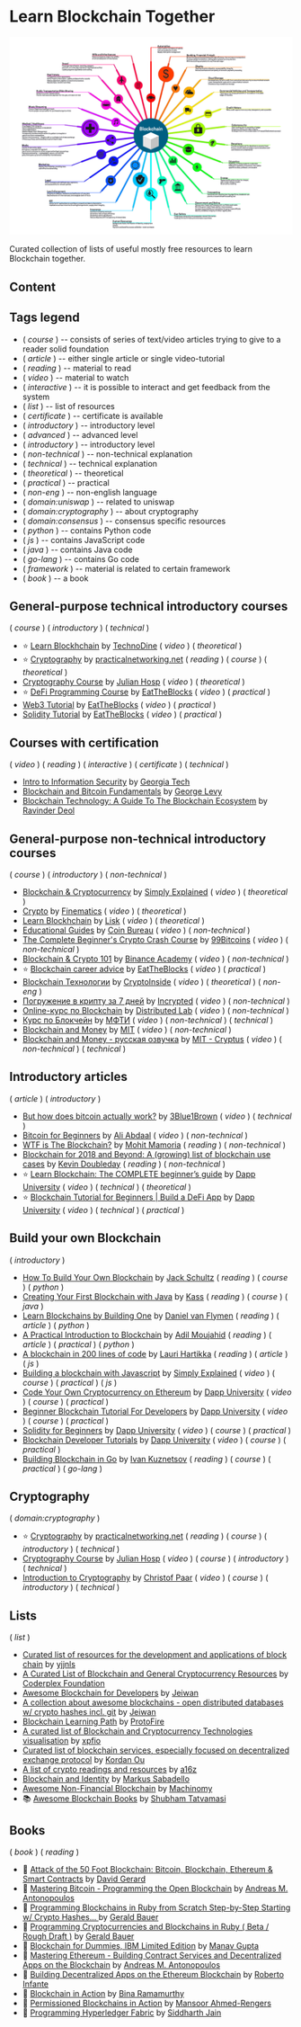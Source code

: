 # Learn Blockchain Together

![Rust](./asset/application_of_blockchain_2.png)

Curated collection of lists of useful mostly free resources to learn Blockchain together.

## Content

## Tags legend

- ( _course_ ) -- consists of series of text/video articles trying to give to a reader solid foundation
- ( _article_ ) -- either single article or single video-tutorial
- ( _reading_ ) -- material to read
- ( _video_ ) -- material to watch
- ( _interactive_ ) -- it is possible to interact and get feedback from the system
- ( _list_ ) -- list of resources
- ( _certificate_ ) -- certificate is available <!-- qqq : apply the tag to learn rust together resources -->
- ( _introductory_ ) -- introductory level <!-- qqq : apply the tag to learn rust together resources -->
- ( _advanced_ ) -- advanced level
- ( _introductory_ ) -- introductory level
- ( _non-technical_ ) -- non-technical explanation
- ( _technical_ ) -- technical explanation
- ( _theoretical_ ) -- theoretical
- ( _practical_ ) -- practical
- ( _non-eng_ ) -- non-english language
- ( _domain:uniswap_ ) -- related to uniswap
- ( _domain:cryptography_ ) -- about cryptography
- ( _domain:consensus_ ) -- consensus specific resources
- ( _python_ ) -- contains Python code
- ( _js_ ) -- contains JavaScript code
- ( _java_ ) -- contains Java code
- ( _go-lang_ ) -- contains Go code
- ( _framework_ ) -- material is related to certain framework
- ( _book_ ) -- a book

## General-purpose technical introductory courses

( _course_ ) ( _introductory_ ) ( _technical_ )

- :star: [Learn Blockhchain](https://www.youtube.com/playlist?list=PLyvfcZJ0pCaJyS3QDYm-P-aVc4ITd9ls1) by [TechnoDine](https://www.youtube.com/c/TechnoDine) ( _video_ ) ( _theoretical_ )
- :star: [Cryptography](https://www.practicalnetworking.net/series/cryptography/cryptography/) by [practicalnetworking.net](https://www.practicalnetworking.net/)  ( _reading_ ) ( _course_ ) ( _theoretical_ )
- [Cryptography Course](https://www.youtube.com/playlist?list=PLE4V3KXzxPRQYUil17HB6XcIu-JMebD7n) by [Julian Hosp](https://www.youtube.com/c/JulianHospEnglish) ( _video_ ) ( _theoretical_ )
- :star: [DeFi Programming Course](https://www.youtube.com/playlist?list=PLbbtODcOYIoGC8c5-gs0EYzpYVUPdmqO3) by [EatTheBlocks](https://www.youtube.com/c/EatTheBlocks) ( _video_ ) ( _practical_ )
- [Web3 Tutorial](https://www.youtube.com/playlist?list=PLbbtODcOYIoFs0PDlTdxpEsZiyDR2q9aA) by [EatTheBlocks](https://www.youtube.com/c/EatTheBlocks) ( _video_ ) ( _practical_ )
- [Solidity Tutorial](https://www.youtube.com/playlist?list=PLbbtODcOYIoE0D6fschNU4rqtGFRpk3ea) by [EatTheBlocks](https://www.youtube.com/c/EatTheBlocks) ( _video_ ) ( _practical_ )

## Courses with certification

( _video_ ) ( _reading_ ) ( _interactive_ ) ( _certificate_ ) ( _technical_ )

- [Intro to Information Security](https://www.udacity.com/course/intro-to-information-security--ud459) by [Georgia Tech](https://www.gatech.edu/)
- [Blockchain and Bitcoin Fundamentals](https://www.udemy.com/course/blockchain-and-bitcoin-fundamentals/) by [George Levy](https://www.udemy.com/course/blockchain-and-bitcoin-fundamentals/#instructor-1)
- [Blockchain Technology: A Guide To The Blockchain Ecosystem](https://www.udemy.com/course/blockchain/) by [Ravinder Deol](https://www.udemy.com/course/blockchain/#instructor-1)

## General-purpose non-technical introductory courses

( _course_ ) ( _introductory_ ) ( _non-technical_ )

- [Blockchain & Cryptocurrency](https://www.youtube.com/playlist?list=PLzvRQMJ9HDiQF_5bEErheiAawrJ-2zQoI) by [Simply Explained](https://www.youtube.com/c/Savjee) ( _video_ ) ( _theoretical_ )
- [Crypto](https://www.youtube.com/playlist?list=PLjrTIwaNiTwmsCrO38BWYVrQFCv9GJ1pt) by [Finematics](https://www.youtube.com/c/Finematics) ( _video_ ) ( _theoretical_ )
- [Learn Blockhchain](https://www.youtube.com/playlist?list=PLixm1arf_lEyKfbHakL7YNNpZNr7nzp2j) by [Lisk](https://www.youtube.com/c/LiskHQ) ( _video_ ) ( _theoretical_ )
- [Educational Guides](https://www.youtube.com/playlist?list=PLk1ALX7IOH_npyk1W_88gxTDpTEfZg_Og) by [Coin Bureau](https://www.youtube.com/c/CoinBureau) ( _video_ ) ( _non-technical_ )
- [The Complete Beginner's Crypto Crash Course](https://www.youtube.com/playlist?list=PLU52pNodXIGdM6XDgHVG7DsPytlsrR_6b) by [99Bitcoins](https://www.youtube.com/c/Bitcoinwithpaypal) ( _video_ ) ( _non-technical_ )
- [Blockchain & Crypto 101](https://www.youtube.com/playlist?list=PLIAO2T5dSfa225c8mTbPg3MIkhvk2ALgN) by [Binance Academy](https://www.youtube.com/c/BinanceAcademy) ( _video_ ) ( _non-technical_ )
- :star: [Blockchain career advice](https://www.youtube.com/playlist?list=PLbbtODcOYIoHRL3rH6JjqxaqcjQ0uwe9e) by [EatTheBlocks](https://www.youtube.com/c/EatTheBlocks) ( _video_ ) ( _practical_ )
- [Blockchain Технологии](https://www.youtube.com/playlist?list=PLMPkGmaSnfyqvwI0Up4uaq48UQ4mnzlPj) by [CryptoInside](https://www.youtube.com/c/CryptoInsideClub) ( _video_ ) ( _theoretical_ ) ( _non-eng_ )
- [Погружение в крипту за 7 дней](https://www.youtube.com/playlist?list=PLsJDzAldPQJSNRfN3RKEf4GDcpnDksnIP) by [Incrypted](https://www.youtube.com/c/Incryptednet) ( _video_ ) ( _non-technical_ )
- [Online-курс по Blockchain](https://www.youtube.com/watch?v=WBf8FZjPPqw&list=PLhZQuknA7yUBt82ow8rEfw_G8tNZjt3qB) by [Distributed Lab](https://www.youtube.com/channel/UCAKVZKVgINgKAwmAeyojMaw) ( _video_ ) ( _non-technical_ )
- [Курс по Блокчейн](https://www.youtube.com/watch?v=p1tWUCSQNf0&list=PLys0IdlMg6XdMv4sP3UyGBovR5WhQqaM4) by [МФТИ](https://www.youtube.com/channel/UCZ-sv20iKVXtQVR4epbmz8A) ( _video_ ) ( _non-technical_ ) ( _technical_ )
- [Blockchain and Money](https://ocw.mit.edu/courses/sloan-school-of-management/15-s12-blockchain-and-money-fall-2018/index.htm) by [MIT](https://ocw.mit.edu/) ( _video_ ) ( _non-technical_ )
- [Blockchain and Money - русская озвучка](https://www.youtube.com/watch?v=pZxp--SpWF8&list=PLDTlYmDW7oIgx1WrpkEAkrQVF-hvdConK) by [MIT - Cryptus](https://www.youtube.com/channel/UCGzOtu1tlrOeq_-jXzV-Fng) ( _video_ ) ( _non-technical_ ) ( _technical_ )

## Introductory articles

( _article_ ) ( _introductory_ )

- [But how does bitcoin actually work?](https://www.youtube.com/watch?v=bBC-nXj3Ng4) by [3Blue1Brown](https://www.youtube.com/channel/UCYO_jab_esuFRV4b17AJtAw) ( _video_ ) ( _technical_ )
- [Bitcoin for Beginners](https://www.youtube.com/watch?v=hXkiAfjFtgU) by [Ali Abdaal](https://www.youtube.com/channel/UCoOae5nYA7VqaXzerajD0lg) ( _video_ ) ( _non-technical_ )
- [WTF is The Blockchain?](https://hackernoon.com/wtf-is-the-blockchain-1da89ba19348) by [Mohit Mamoria](https://hackernoon.com/u/mohitmamoria) ( _reading_ ) ( _non-technical_ )
- [Blockchain for 2018 and Beyond: A (growing) list of blockchain use cases](https://medium.com/fluree/blockchain-for-2018-and-beyond-a-growing-list-of-blockchain-use-cases-37db7c19fb99) by [Kevin Doubleday](https://medium.com/@kdoubleday) ( _reading_ ) ( _non-technical_ )
- :star: [Learn Blockchain: The COMPLETE beginner’s guide](https://www.youtube.com/watch?v=99pYGpTWcXM) by [Dapp University](https://www.youtube.com/channel/UCY0xL8V6NzzFcwzHCgB8orQ) ( _video_ ) ( _technical_ ) ( _theoretical_ )
- :star: [Blockchain Tutorial for Beginners | Build a DeFi App](https://www.youtube.com/watch?v=CgXQC4dbGUE) by [Dapp University](https://www.youtube.com/channel/UCY0xL8V6NzzFcwzHCgB8orQ) ( _video_ ) ( _technical_ ) ( _practical_ )

## Build your own Blockchain

( _introductory_ )

- [How To Build Your Own Blockchain](https://bigishdata.com/2017/10/17/write-your-own-blockchain-part-1-creating-storing-syncing-displaying-mining-and-proving-work/) by [Jack Schultz](https://bigishdata.com/author/jackschultz23/) ( _reading_ ) ( _course_ ) ( _python_ )
- [Creating Your First Blockchain with Java]() by [Kass](https://medium.com/@cryptokass) ( _reading_ ) ( _course_ ) ( _java_ )
- [Learn Blockchains by Building One](https://hackernoon.com/learn-blockchains-by-building-one-117428612f46) by [Daniel van Flymen](https://hackernoon.com/u/dvf) ( _reading_ ) ( _article_ ) ( _python_ )
- [A Practical Introduction to Blockchain](http://adilmoujahid.com/posts/2018/03/intro-blockchain-bitcoin-python/) by [Adil Moujahid](http://adilmoujahid.com/) ( _reading_ ) ( _article_ ) ( _practical_ ) ( _python_ )
- [A blockchain in 200 lines of code](https://medium.com/@lhartikk/a-blockchain-in-200-lines-of-code-963cc1cc0e54) by [Lauri Hartikka](https://medium.com/@lhartikk) ( _reading_ ) ( _article_ ) ( _js_ )
- [Building a blockchain with Javascript](https://www.youtube.com/playlist?list=PLzvRQMJ9HDiTqZmbtFisdXFxul5k0F-Q4) by [Simply Explained](https://www.youtube.com/c/Savjee) ( _video_ ) ( _course_ ) ( _practical_ ) ( _js_ )
- [Code Your Own Cryptocurrency on Ethereum](https://www.youtube.com/playlist?list=PLS5SEs8ZftgWFuKg2wbm_0GLV0Tiy1R-n) by [Dapp University](https://www.youtube.com/c/DappUniversity) ( _video_ ) ( _course_ ) ( _practical_ )
- [Beginner Blockchain Tutorial For Developers](https://www.youtube.com/playlist?list=PLS5SEs8ZftgXDYtXZIhYBl18frMt2yWZW) by [Dapp University](https://www.youtube.com/c/DappUniversity) ( _video_ ) ( _course_ ) ( _practical_ )
- [Solidity for Beginners](https://www.youtube.com/playlist?list=PLS5SEs8ZftgUq-aMMYeKf8nPqHrNqa3Iu) by [Dapp University](https://www.youtube.com/c/DappUniversity) ( _video_ ) ( _course_ ) ( _practical_ )
- [Blockchain Developer Tutorials](https://www.youtube.com/playlist?list=PLS5SEs8ZftgUTXs0OJD2LFpYBPr4L54id) by [Dapp University](https://www.youtube.com/c/DappUniversity) ( _video_ ) ( _course_ ) ( _practical_ )
- [Building Blockchain in Go](https://github.com/Jeiwan/blockchain_go) by [Ivan Kuznetsov](https://github.com/jeiwan) ( _reading_ ) ( _course_ ) ( _practical_ ) ( _go-lang_ )

<!-- ## Consensus

( _domain:consensus_ )

- [Bitcoin - Proof of work](https://www.youtube.com/watch?v=9V1bipPkCTU) by [Khan Academy](https://www.youtube.com/c/khanacademy) ( _video_ ) ( _article_ ) -->

## Cryptography

( _domain:cryptography_ )

- :star: [Cryptography](https://www.practicalnetworking.net/series/cryptography/cryptography/) by [practicalnetworking.net](https://www.practicalnetworking.net/)  ( _reading_ ) ( _course_ ) ( _introductory_ ) ( _technical_ )
- [Cryptography Course](https://www.youtube.com/playlist?list=PLE4V3KXzxPRQYUil17HB6XcIu-JMebD7n) by [Julian Hosp](https://www.youtube.com/c/JulianHospEnglish) ( _video_ ) ( _course_ ) ( _introductory_ ) ( _technical_ )
- [Introduction to Cryptography](https://www.youtube.com/channel/UC1usFRN4LCMcfIV7UjHNuQg/featured) by [Christof Paar](https://www.emsec.ruhr-uni-bochum.de/chair/_staff/christof-paar/) ( _video_ ) ( _course_ ) ( _introductory_ ) ( _technical_ )

<!-- - [Bitcoin - Cryptographic hash function](https://www.youtube.com/watch?v=0WiTaBI82Mc) by [Khan Academy](https://www.youtube.com/c/khanacademy) ( _video_ ) ( _article_ ) ( _introductory_ ) qqq : ? -->

## Lists

( _list_ )

- [Curated list of resources for the development and applications of block chain](https://github.com/yjjnls/awesome-blockchain) by [yjjnls](https://github.com/yjjnls)
- [A Curated List of Blockchain and General Cryptocurrency Resources](https://github.com/coderplex-org/awesome-blockchain) by [Coderplex Foundation](https://github.com/coderplex-org)
- [Awesome Blockchain for Developers](https://github.com/Jeiwan/awesome-blockchain) by [Jeiwan](https://github.com/Jeiwan)
- [A collection about awesome blockchains - open distributed databases w/ crypto hashes incl. git](https://github.com/openblockchains/awesome-blockchains) by [Jeiwan](https://github.com/openblockchains)
- [Blockchain Learning Path](https://github.com/protofire/blockchain-learning-path) by [ProtoFire](https://github.com/protofire)
- [A curated list of Blockchain and Cryptocurrency Technologies visualisation](https://github.com/xpfio/awesome-blockchain-visualisation) by [xpfio](https://github.com/xpfio)
- [Curated list of blockchain services, especially focused on decentralized exchange protocol](https://github.com/hitripod/awesome-blockchain) by [Kordan Ou](https://github.com/hitripod/)
- [A list of crypto readings and resources](https://a16z.com/2018/02/10/crypto-readings-resources/) by [a16z](https://a16z.com/)
- [Blockchain and Identity](https://github.com/peacekeeper/blockchain-identity) by [Markus Sabadello](https://github.com/peacekeeper/)
- [Awesome Non-Financial Blockchain](https://github.com/machinomy/awesome-non-financial-blockchain) by [Machinomy](https://github.com/machinomy)
- :books: [Awesome Blockchain Books](https://github.com/BlockchainBooks/blockchainbooks.github.io) by [Shubham Tatvamasi](https://github.com/ShubhamTatvamasi)
<!-- - [Awesome Substrate](https://github.com/substrate-developer-hub/awesome-substrate#readme) by [Substrate Developer Hub](https://github.com/substrate-developer-hub) ( _framework_ ) qqq : ? -->

## Books

( _book_ ) ( _reading_ )

- :blue_book: [Attack of the 50 Foot Blockchain: Bitcoin, Blockchain, Ethereum & Smart Contracts](https://davidgerard.co.uk/blockchain/table-of-contents/) by [David Gerard](https://davidgerard.co.uk/)
- :blue_book: [Mastering Bitcoin - Programming the Open Blockchain](https://github.com/bitcoinbook/bitcoinbook/blob/develop/ch09.asciidoc) by [Andreas M. Antonopoulos](https://github.com/bitcoinbook/)
- :blue_book: [Programming Blockchains in Ruby from Scratch Step-by-Step Starting w/ Crypto Hashes... ](https://github.com/yukimotopress/programming-blockchains-step-by-step) by [Gerald Bauer](https://github.com/geraldb)
- :blue_book: [Programming Cryptocurrencies and Blockchains in Ruby ( Beta / Rough Draft )](http://yukimotopress.github.io/blockchains) by [Gerald Bauer](https://github.com/geraldb)
- :blue_book: [Blockchain for Dummies, IBM Limited Edition](https://www.ibm.com/blockchain/what-is-blockchain.html) by [Manav Gupta](https://twitter.com/g_manav)
- :blue_book: [Mastering Ethereum - Building Contract Services and Decentralized Apps on the Blockchain](https://github.com/ethereumbook/ethereumbook) by [Andreas M. Antonopoulos](https://ethereumbook.info/)
- :blue_book: [Building Decentralized Apps on the Ethereum Blockchain](https://www.manning.com/books/building-ethereum-dapps) by [Roberto Infante](https://www.amazon.com/Roberto-Infante/e/B07PG576SR%3Fref=dbs_a_mng_rwt_scns_share)
- :blue_book: [Blockchain in Action](https://www.manning.com/books/blockchain-in-action) by [Bina Ramamurthy](https://www.amazon.com/Bina-Ramamurthy/e/B08JQN7FDH%3Fref=dbs_a_mng_rwt_scns_share)
- :blue_book: [Permissioned Blockchains in Action](https://livebook.manning.com/book/permissioned-blockchains-in-action/welcome/v-6/) by [Mansoor Ahmed-Rengers](https://github.com/Mansoor-AR)
- :blue_book: [Programming Hyperledger Fabric](https://www.amazon.com/dp/0578802228) by [Siddharth Jain](https://www.amazon.com/s/ref=dp_byline_sr_book_1?ie=UTF8&field-author=SIDDHARTH+JAIN&text=SIDDHARTH+JAIN&sort=relevancerank&search-alias=books)




<!-- ## Uniswap

( _domain:uniswap_ )

- [Uniswap V3 is COMING](https://www.youtube.com/watch?v=4CJEGVBcPGQ) by [Erik Zivkovic](https://www.youtube.com/channel/UCqK_GSMbpiV8spgD3ZGloSw) ( _vide_ ) ( _article_ ) -->
